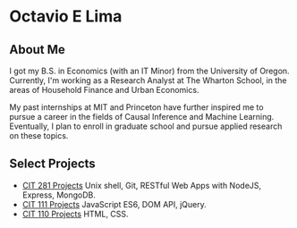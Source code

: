 # Octavio E Lima

## About Me

I got my B.S. in Economics (with an IT Minor) from the University of Oregon. Currently, I'm working as a Research Analyst at The Wharton School, in the areas of Household Finance and Urban Economics. 

My past internships at MIT and Princeton have further inspired me to pursue a career in the fields of Causal Inference and Machine Learning. Eventually, I plan to enroll in graduate school and pursue applied research on these topics. 

## Select Projects

- [CIT 281 Projects](https://uo-cit.github.io/project-5-octaviolima/) Unix shell, Git, RESTful Web Apps with NodeJS, Express, MongoDB.
- [CIT 111 Projects](https://pages.uoregon.edu/odelima/111) JavaScript ES6, DOM API, jQuery.
- [CIT 110 Projects](https://pages.uoregon.edu/odelima/110) HTML, CSS.
